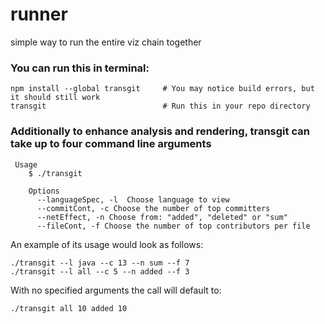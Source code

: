# runner
simple way to run the entire viz chain together


### You can run this in terminal:
```
npm install --global transgit     # You may notice build errors, but it should still work
transgit                          # Run this in your repo directory
```

### Additionally to enhance analysis and rendering, transgit can take up to four command line arguments
```
 Usage
    $ ./transgit

	Options
	  --languageSpec, -l  Choose language to view
	  --commitCont, -c Choose the number of top committers
	  --netEffect, -n Choose from: "added", "deleted" or "sum"
	  --fileCont, -f Choose the number of top contributors per file
```
      
An example of its usage would look as follows:
      
```
./transgit --l java --c 13 --n sum --f 7
./transgit --l all --c 5 --n added --f 3
```

With no specified arguments the call will default to:
```
./transgit all 10 added 10
```
